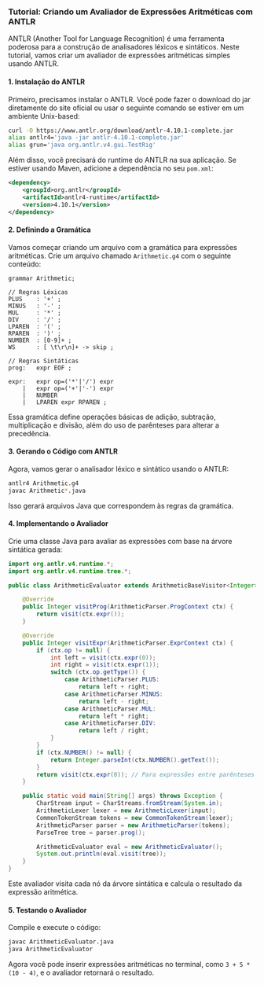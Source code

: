 ### Tutorial: Criando um Avaliador de Expressões Aritméticas com ANTLR

ANTLR (Another Tool for Language Recognition) é uma ferramenta poderosa para a construção de analisadores léxicos e sintáticos. Neste tutorial, vamos criar um avaliador de expressões aritméticas simples usando ANTLR.

#### 1. Instalação do ANTLR

Primeiro, precisamos instalar o ANTLR. Você pode fazer o download do jar diretamente do site oficial ou usar o seguinte comando se estiver em um ambiente Unix-based:

```bash
curl -O https://www.antlr.org/download/antlr-4.10.1-complete.jar
alias antlr4='java -jar antlr-4.10.1-complete.jar'
alias grun='java org.antlr.v4.gui.TestRig'
```

Além disso, você precisará do runtime do ANTLR na sua aplicação. Se estiver usando Maven, adicione a dependência no seu `pom.xml`:

```xml
<dependency>
    <groupId>org.antlr</groupId>
    <artifactId>antlr4-runtime</artifactId>
    <version>4.10.1</version>
</dependency>
```

#### 2. Definindo a Gramática

Vamos começar criando um arquivo com a gramática para expressões aritméticas. Crie um arquivo chamado `Arithmetic.g4` com o seguinte conteúdo:

```antlr
grammar Arithmetic;

// Regras Léxicas
PLUS    : '+' ;
MINUS   : '-' ;
MUL     : '*' ;
DIV     : '/' ;
LPAREN  : '(' ;
RPAREN  : ')' ;
NUMBER  : [0-9]+ ;
WS      : [ \t\r\n]+ -> skip ;

// Regras Sintáticas
prog:   expr EOF ;

expr:   expr op=('*'|'/') expr
    |   expr op=('+'|'-') expr
    |   NUMBER
    |   LPAREN expr RPAREN ;
```

Essa gramática define operações básicas de adição, subtração, multiplicação e divisão, além do uso de parênteses para alterar a precedência.

#### 3. Gerando o Código com ANTLR

Agora, vamos gerar o analisador léxico e sintático usando o ANTLR:

```bash
antlr4 Arithmetic.g4
javac Arithmetic*.java
```

Isso gerará arquivos Java que correspondem às regras da gramática.

#### 4. Implementando o Avaliador

Crie uma classe Java para avaliar as expressões com base na árvore sintática gerada:

```java
import org.antlr.v4.runtime.*;
import org.antlr.v4.runtime.tree.*;

public class ArithmeticEvaluator extends ArithmeticBaseVisitor<Integer> {

    @Override
    public Integer visitProg(ArithmeticParser.ProgContext ctx) {
        return visit(ctx.expr());
    }

    @Override
    public Integer visitExpr(ArithmeticParser.ExprContext ctx) {
        if (ctx.op != null) {
            int left = visit(ctx.expr(0));
            int right = visit(ctx.expr(1));
            switch (ctx.op.getType()) {
                case ArithmeticParser.PLUS:
                    return left + right;
                case ArithmeticParser.MINUS:
                    return left - right;
                case ArithmeticParser.MUL:
                    return left * right;
                case ArithmeticParser.DIV:
                    return left / right;
            }
        }
        if (ctx.NUMBER() != null) {
            return Integer.parseInt(ctx.NUMBER().getText());
        }
        return visit(ctx.expr(0)); // Para expressões entre parênteses
    }

    public static void main(String[] args) throws Exception {
        CharStream input = CharStreams.fromStream(System.in);
        ArithmeticLexer lexer = new ArithmeticLexer(input);
        CommonTokenStream tokens = new CommonTokenStream(lexer);
        ArithmeticParser parser = new ArithmeticParser(tokens);
        ParseTree tree = parser.prog();

        ArithmeticEvaluator eval = new ArithmeticEvaluator();
        System.out.println(eval.visit(tree));
    }
}
```

Este avaliador visita cada nó da árvore sintática e calcula o resultado da expressão aritmética.

#### 5. Testando o Avaliador

Compile e execute o código:

```bash
javac ArithmeticEvaluator.java
java ArithmeticEvaluator
```

Agora você pode inserir expressões aritméticas no terminal, como `3 + 5 * (10 - 4)`, e o avaliador retornará o resultado.
